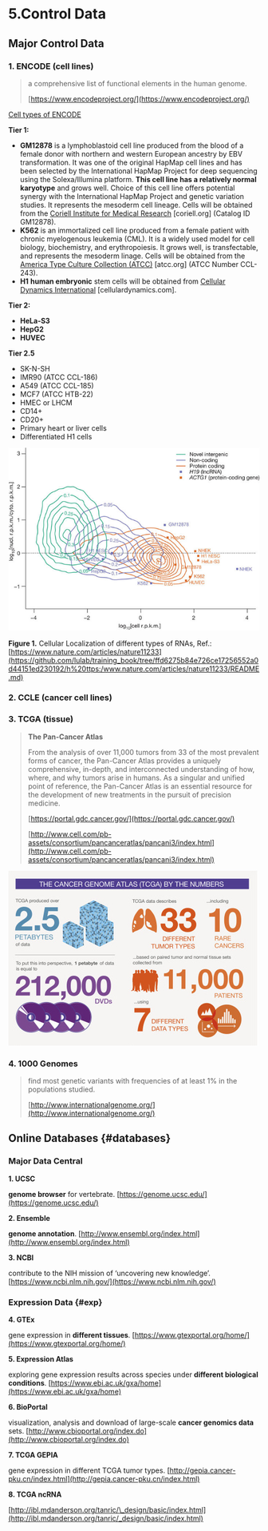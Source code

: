 # 5.Control Data

## Major Control Data

### 1. ENCODE \(cell lines\)

> a comprehensive list of functional elements in the human genome.
>
> [https://www.encodeproject.org/](https://www.encodeproject.org/)

[Cell types of ENCODE](https://www.genome.gov/26524238/encode-project-common-cell-types/)

**Tier 1:**

* **GM12878** is a lymphoblastoid cell line produced from the blood of a female donor with northern and western European ancestry by EBV transformation. It was one of the original HapMap cell lines and has been selected by the International HapMap Project for deep sequencing using the Solexa/Illumina platform. **This cell line has a relatively normal karyotype** and grows well. Choice of this cell line offers potential synergy with the International HapMap Project and genetic variation studies. It represents the mesoderm cell lineage. Cells will be obtained from the [Coriell Institute for Medical Research](http://www.coriell.org/) \[coriell.org\] \(Catalog ID GM12878\).
* **K562** is an immortalized cell line produced from a female patient with chronic myelogenous leukemia \(CML\). It is a widely used model for cell biology, biochemistry, and erythropoiesis. It grows well, is transfectable, and represents the mesoderm linage. Cells will be obtained from the [America Type Culture Collection \(ATCC\)](http://www.atcc.org/) \[atcc.org\] \(ATCC Number CCL-243\).
* **H1** **human embryonic** stem cells will be obtained from [Cellular Dynamics International](http://www.cellulardynamics.com/) \[cellulardynamics.com\].

**Tier 2:**

* **HeLa-S3**
* **HepG2** 
* **HUVEC**

**Tier 2.5**

* SK-N-SH
* IMR90 \(ATCC CCL-186\)
* A549 \(ATCC CCL-185\)
* MCF7 \(ATCC HTB-22\)
* HMEC or LHCM
* CD14+
* CD20+
* Primary heart or liver cells
* Differentiated H1 cells

![](../.gitbook/assets/image.png)

**Figure 1.** Cellular Localization of different types of RNAs, Ref.: [https://www.nature.com/articles/nature11233](https://github.com/lulab/training_book/tree/ffd6275b84e726ce17256552a0d44151ed230192/h%20ttps:/www.nature.com/articles/nature11233/README.md)

### 2. CCLE \(cancer cell lines\)

### 3. TCGA \(tissue\)

> **The Pan-Cancer Atlas**
>
> From the analysis of over 11,000 tumors from 33 of the most prevalent forms of cancer, the Pan-Cancer Atlas provides a uniquely comprehensive, in-depth, and interconnected understanding of how, where, and why tumors arise in humans. As a singular and unified point of reference, the Pan-Cancer Atlas is an essential resource for the development of new treatments in the pursuit of precision medicine.
>
> [https://portal.gdc.cancer.gov/](https://portal.gdc.cancer.gov/)
>
> [http://www.cell.com/pb-assets/consortium/pancanceratlas/pancani3/index.html](http://www.cell.com/pb-assets/consortium/pancanceratlas/pancani3/index.html)

![](../.gitbook/assets/tcga.jpg)

### 4. 1000 Genomes

> find most genetic variants with frequencies of at least 1% in the populations studied.
>
> [http://www.internationalgenome.org/](http://www.internationalgenome.org/)

## Online **Databases** {#databases}

### Major Data Central

**1. UCSC**

**genome browser** for vertebrate. [https://genome.ucsc.edu/](https://genome.ucsc.edu/)

**2. Ensemble**

**genome annotation**. [http://www.ensembl.org/index.html](http://www.ensembl.org/index.html)

**3. NCBI**

contribute to the NIH mission of ‘uncovering new knowledge’. [https://www.ncbi.nlm.nih.gov/](https://www.ncbi.nlm.nih.gov/)

### Expression Data {#exp}

**4. GTEx**

gene expression in **different tissues**. [https://www.gtexportal.org/home/](https://www.gtexportal.org/home/)

**5. Expression Atlas**

exploring gene expression results across species under **different biological conditions**. [https://www.ebi.ac.uk/gxa/home](https://www.ebi.ac.uk/gxa/home)

**6. BioPortal**

visualization, analysis and download of large-scale **cancer genomics data** sets. [http://www.cbioportal.org/index.do](http://www.cbioportal.org/index.do)

**7. TCGA GEPIA**

gene expression in different TCGA tumor types. [http://gepia.cancer-pku.cn/index.html](http://gepia.cancer-pku.cn/index.html)

**8. TCGA ncRNA** 

[http://ibl.mdanderson.org/tanric/\_design/basic/index.html](http://ibl.mdanderson.org/tanric/_design/basic/index.html)

